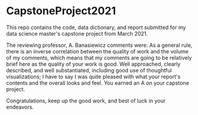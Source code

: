 # CapstoneProject2021
This repo contains the code, data dictionary, and report submitted for my data science master's capstone project from March 2021.

The reviewing professor, A. Banasiewicz comments were:
As a general rule, there is an inverse correlation between the quality of work and the volume of my comments, which means that my comments are going to be relatively brief here as the quality of your work is good. Well approached, clearly described, and well substantiated, including good use of thoughtful visualizations; I have to say I was quite pleased with what your report's contents and the overall looks and feel. You earned an A on your capstone project.

Congratulations, keep up the good work, and best of luck in your endeavors. 
